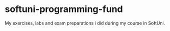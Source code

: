 # softuni-programming-fund
My exercises, labs and exam preparations i did during my course in SoftUni.
